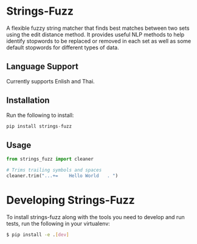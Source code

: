# Strings-Fuzz

A flexible fuzzy string matcher that finds best matches between two sets using the edit distance method. It provides useful NLP methods to help identify stopwords to be replaced or removed in each set as well as some default stopwords for different types of data.

## Language Support

Currently supports Enlish and Thai.

## Installation

Run the following to install:

```python
pip install strings-fuzz
```

## Usage

```python
from strings_fuzz import cleaner

# Trims trailing symbols and spaces
cleaner.trim("...+=    Hello World   . ")
```

# Developing Strings-Fuzz

To install strings-fuzz along with the tools you need to develop and run tests, run the following in your virtualenv:

```bash
$ pip install -e .[dev]
```
